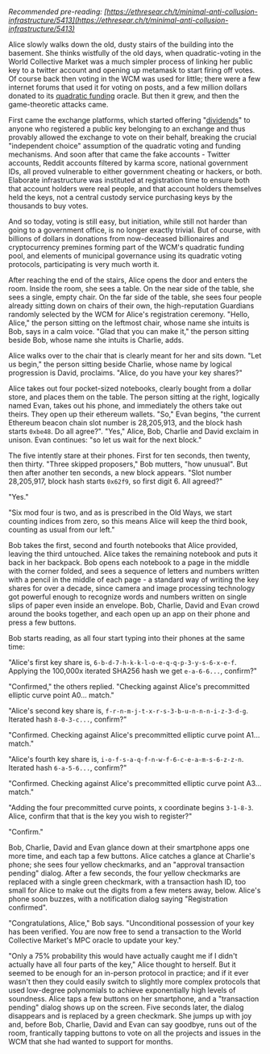 [category]: <> (General,Cryptography,Fun)
[date]: <> (2019/10/01)
[title]: <> (In-person meatspace protocol to prove unconditional possession of a private key)
[pandoc]: <> ()

_Recommended pre-reading: [https://ethresear.ch/t/minimal-anti-collusion-infrastructure/5413](https://ethresear.ch/t/minimal-anti-collusion-infrastructure/5413)_

Alice slowly walks down the old, dusty stairs of the building into the basement. She thinks wistfully of the old days, when quadratic-voting in the World Collective Market was a much simpler process of linking her public key to a twitter account and opening up metamask to start firing off votes. Of course back then voting in the WCM was used for little; there were a few internet forums that used it for voting on posts, and a few million dollars donated to its [quadratic funding](https://papers.ssrn.com/sol3/papers.cfm?abstract_id=3243656) oracle. But then it grew, and then the game-theoretic attacks came.

First came the exchange platforms, which started offering "[dividends](../../../2018/03/28/plutocracy.html)" to anyone who registered a public key belonging to an exchange and thus provably allowed the exchange to vote on their behalf, breaking the crucial "independent choice" assumption of the quadratic voting and funding mechanisms. And soon after that came the fake accounts - Twitter accounts, Reddit accounts filtered by karma score, national government IDs, all proved vulnerable to either government cheating or hackers, or both. Elaborate infrastructure was instituted at registration time to ensure both that account holders were real people, and that account holders themselves held the keys, not a central custody service purchasing keys by the thousands to buy votes.

And so today, voting is still easy, but initiation, while still not harder than going to a government office, is no longer exactly trivial. But of course, with billions of dollars in donations from now-deceased billionaires and cryptocurrency premines forming part of the WCM's quadratic funding pool, and elements of municipal governance using its quadratic voting protocols, participating is very much worth it.

After reaching the end of the stairs, Alice opens the door and enters the room. Inside the room, she sees a table. On the near side of the table, she sees a single, empty chair. On the far side of the table, she sees four people already sitting down on chairs of their own, the high-reputation Guardians randomly selected by the WCM for Alice's registration ceremony. "Hello, Alice," the person sitting on the leftmost chair, whose name she intuits is Bob, says in a calm voice. "Glad that you can make it," the person sitting beside Bob, whose name she intuits is Charlie, adds.

Alice walks over to the chair that is clearly meant for her and sits down. "Let us begin," the person sitting beside Charlie, whose name by logical progression is David, proclaims. "Alice, do you have your key shares?"

Alice takes out four pocket-sized notebooks, clearly bought from a dollar store, and places them on the table. The person sitting at the right, logically named Evan, takes out his phone, and immediately the others take out theirs. They open up their ethereum wallets. "So," Evan begins, "the current Ethereum beacon chain slot number is 28,205,913, and the block hash starts `0xbe48`. Do all agree?". "Yes," Alice, Bob, Charlie and David exclaim in unison. Evan continues: "so let us wait for the next block."

The five intently stare at their phones. First for ten seconds, then twenty, then thirty. "Three skipped proposers," Bob mutters, "how unusual". But then after another ten seconds, a new block appears. "Slot number 28,205,917, block hash starts `0x62f9`, so first digit 6. All agreed?"

"Yes."

"Six mod four is two, and as is prescribed in the Old Ways, we start counting indices from zero, so this means Alice will keep the third book, counting as usual from our left."

Bob takes the first, second and fourth notebooks that Alice provided, leaving the third untouched. Alice takes the remaining notebook and puts it back in her backpack. Bob opens each notebook to a page in the middle with the corner folded, and sees a sequence of letters and numbers written with a pencil in the middle of each page - a standard way of writing the key shares for over a decade, since camera and image processing technology got powerful enough to recognize words and numbers written on single slips of paper even inside an envelope. Bob, Charlie, David and Evan crowd around the books together, and each open up an app on their phone and press a few buttons.

Bob starts reading, as all four start typing into their phones at the same time:

"Alice's first key share is, `6-b-d-7-h-k-k-l-o-e-q-q-p-3-y-s-6-x-e-f`. Applying the 100,000x iterated SHA256 hash we get `e-a-6-6...`, confirm?"

"Confirmed," the others replied. "Checking against Alice's precommitted elliptic curve point A0... match."

"Alice's second key share is, `f-r-n-m-j-t-x-r-s-3-b-u-n-n-n-i-z-3-d-g`. Iterated hash `8-0-3-c...`, confirm?"

"Confirmed. Checking against Alice's precommitted elliptic curve point A1... match."

"Alice's fourth key share is, `i-o-f-s-a-q-f-n-w-f-6-c-e-a-m-s-6-z-z-n`. Iterated hash `6-a-5-6...`, confirm?"

"Confirmed. Checking against Alice's precommitted elliptic curve point A3... match."

"Adding the four precommitted curve points, x coordinate begins `3-1-8-3`. Alice, confirm that that is the key you wish to register?"

"Confirm."

Bob, Charlie, David and Evan glance down at their smartphone apps one more time, and each tap a few buttons. Alice catches a glance at Charlie's phone; she sees four yellow checkmarks, and an "approval transaction pending" dialog. After a few seconds, the four yellow checkmarks are replaced with a single green checkmark, with a transaction hash ID, too small for Alice to make out the digits from a few meters away, below. Alice's phone soon buzzes, with a notification dialog saying "Registration confirmed".

"Congratulations, Alice," Bob says. "Unconditional possession of your key has been verified. You are now free to send a transaction to the World Collective Market's MPC oracle to update your key."

"Only a 75% probability this would have actually caught me if I didn't actually have all four parts of the key," Alice thought to herself. But it seemed to be enough for an in-person protocol in practice; and if it ever wasn't then they could easily switch to slightly more complex protocols that used low-degree polynomials to achieve exponentially high levels of soundness. Alice taps a few buttons on her smartphone, and a "transaction pending" dialog shows up on the screen. Five seconds later, the dialog disappears and is replaced by a green checkmark. She jumps up with joy and, before Bob, Charlie, David and Evan can say goodbye, runs out of the room, frantically tapping buttons to vote on all the projects and issues in the WCM that she had wanted to support for months.
